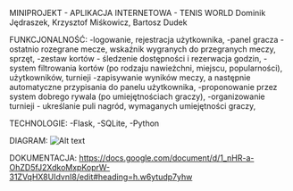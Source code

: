 
MINIPROJEKT - APLIKACJA INTERNETOWA - TENIS WORLD
Dominik Jędraszek, Krzysztof Miśkowicz, Bartosz Dudek

FUNKCJONALNOŚĆ:
-logowanie, rejestracja użytkownika,
-panel gracza - ostatnio rozegrane mecze, wskaźnik wygranych do przegranych meczy, sprzęt,
-zestaw kortów - śledzenie dostępności i rezerwacja godzin,
-system filtrowania kortów (po rodzaju nawieżchni, miejscu, popularności), użytkowników, turnieji
-zapisywanie wyników meczy, a następnie automatyczne przypisania do panelu użytkownika,
-proponowanie przez system dobrego rywala (po umiejętnościach graczy),
-organizowanie turnieji - ukreślanie puli nagród, wymaganych umiejętności graczy,

TECHNOLOGIE: 
-Flask,
-SQLite, 
-Python

DIAGRAM:
<img src="/database.jpg" alt="Alt text" title="Optional title">

DOKUMENTACJA:
https://docs.google.com/document/d/1_nHR-a-OhZD5fJ2XdkoMxpKoprW-31ZVqHX8UIdvnI8/edit#heading=h.w6ytudp7yhw

